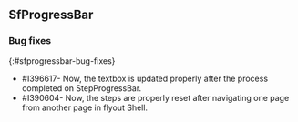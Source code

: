 ## SfProgressBar

### Bug fixes
{:#sfprogressbar-bug-fixes}

* \#I396617- Now, the textbox is updated properly after the process completed on StepProgressBar.
* \#I390604- Now, the steps are properly reset after navigating one page from another page in flyout Shell.

